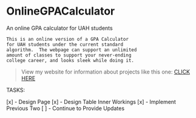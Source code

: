 # OnlineGPACalculator
An online GPA calculator for UAH students

```
This is an online version of a GPA Calculator
for UAH students under the current standard
algorithm.  The webpage can support an unlimited
amount of classes to support your never-ending
college career, and looks sleek while doing it.
```

> View my website for information about projects like this one: [CLICK HERE](http://www.andrewrichardson.info)

TASKS:

[x] - Design Page
[x] - Design Table Inner Workings
[x] - Implement Previous Two
[ ] - Continue to Provide Updates
